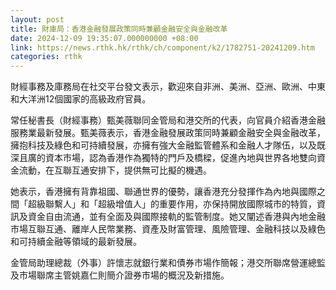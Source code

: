 ```yaml
---
layout: post
title: 財庫局：香港金融發展政策同時兼顧金融安全與金融改革
date: 2024-12-09 19:35:07.000000000 +08:00
link: https://news.rthk.hk/rthk/ch/component/k2/1782751-20241209.htm
categories: rthk
---
```


財經事務及庫務局在社交平台發文表示，歡迎來自非洲、美洲、亞洲、歐洲、中東和大洋洲12個國家的高級政府官員。

常任秘書長（財經事務）甄美薇聯同金管局和港交所的代表，向官員介紹香港金融服務業最新發展。甄美薇表示，香港金融發展政策同時兼顧金融安全與金融改革，擁抱科技及綠色和可持續發展，亦擁有強大金融監管體系和金融人才隊伍，以及既深且廣的資本市場，認為香港作為獨特的門戶及橋樑，促進內地與世界各地雙向資金流動，在互聯互通安排下，提供無可比擬的機遇。

她表示，香港擁有背靠祖國、聯通世界的優勢，讓香港充分發揮作為內地與國際之間「超級聯繫人」和「超級增值人」的重要作用，亦保持開放國際城市的特質，資訊及資金自由流通，並有全面及與國際接軌的監管制度。她又闡述香港與內地金融巿場互聯互通、離岸人民幣業務、資產及財富管理、風險管理、金融科技以及綠色和可持續金融等領域的最新發展。

金管局助理總裁（外事）許懷志就銀行業和債券巿場作簡報；港交所聯席營運總監及市場聯席主管姚嘉仁則簡介證券巿場的概況及新措施。
